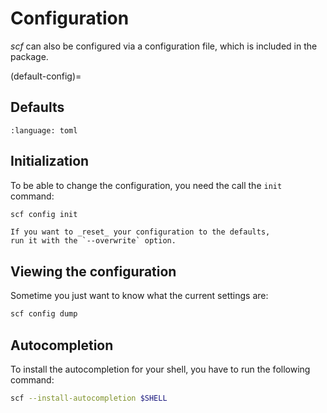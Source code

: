 # Configuration

_scf_ can also be configured via a configuration file, which is included in the package.

(default-config)=
## Defaults

```{literalinclude} ../scf/settings.toml
:language: toml
```

## Initialization

To be able to change the configuration, you need the call the `init` command:

```bash
scf config init
```

```{note}
If you want to _reset_ your configuration to the defaults,
run it with the `--overwrite` option.
```

## Viewing the configuration

Sometime you just want to know what the current settings are:

```bash
scf config dump
```

## Autocompletion

To install the autocompletion for your shell, you have to run the following command:

```bash
scf --install-autocompletion $SHELL
```
